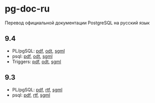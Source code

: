 # pg-doc-ru
Перевод официальной документации PostgreSQL на русский язык

## 9.4
* PL/pgSQL: [pdf](https://github.com/pluzanov/pg-doc-ru/blob/master/9.4/plpgsql-9.4.pdf),  [odt](https://github.com/pluzanov/pg-doc-ru/blob/master/9.4/plpgsql-9.4.odt),  [sgml](https://github.com/pluzanov/pg-doc-ru/blob/master/9.4/ru/plpgsql.sgml)
* psql: [pdf](https://github.com/pluzanov/pg-doc-ru/blob/master/9.4/psql-ref-9.4.pdf),  [odt](https://github.com/pluzanov/pg-doc-ru/blob/master/9.4/psql-ref-9.4.odt),  [sgml](https://github.com/pluzanov/pg-doc-ru/blob/master/9.4/ru/ref/psql-ref.sgml)
* Triggers: [pdf](https://github.com/pluzanov/pg-doc-ru/blob/master/9.4/Triggers-9.4.pdf),  [odt](https://github.com/pluzanov/pg-doc-ru/blob/master/9.4/Triggers-9.4.odt),  [sgml](https://github.com/pluzanov/pg-doc-ru/blob/master/9.4/ru/trigger.sgml)

## 9.3
* PL/pgSQL: [pdf](https://github.com/pluzanov/pg-doc-ru/blob/master/9.3/plpgsql93.pdf),  [rtf](https://github.com/pluzanov/pg-doc-ru/blob/master/9.3/plpgsql93.rtf),  [sgml](https://github.com/pluzanov/pg-doc-ru/blob/master/9.3/ru/plpgsql.sgml)
* psql: [pdf](https://github.com/pluzanov/pg-doc-ru/blob/master/9.3/psql-ref-9.3.5.pdf),  [rtf](https://github.com/pluzanov/pg-doc-ru/blob/master/9.3/psql-ref-9.3.5.rtf),  [sgml](https://github.com/pluzanov/pg-doc-ru/blob/master/9.3/ru/psql-ref.sgml)
